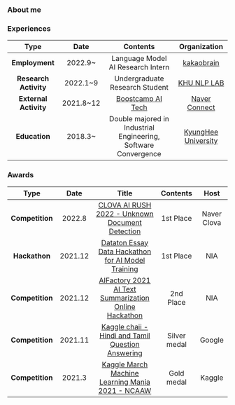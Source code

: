 ### About me

### Experiences
| **Type** | **Date** | **Contents** | **Organization** |
|:--------:|:--------:|:--------:|:--------:|
|**Employment**|2022.9~|Language Model AI Research Intern|[kakaobrain](https://kakaobrain.com)
|**Research Activity**|2022.1~9|Undergraduate Research Student|[KHU NLP LAB](http://nlp.khu.ac.kr/)
|**External Activity**|2021.8~12|[Boostcamp AI Tech](https://boostcamp.connect.or.kr/)|[Naver Connect](https://www.connect.or.kr/)
|**Education**|2018.3~|Double majored in Industrial Engineering, Software Convergence|[KyungHee University](https://www.khu.ac.kr/kor/main/index.do)

### Awards
| **Type** | **Date** | **Title** |**Contents** | **Host** |
|:--------:|:--------:|:--------:|:--------:|:--------:|
|**Competition**|2022.8|[CLOVA AI RUSH 2022 - Unknown Document Detection](https://campaign.naver.com/clova_airush/#none)|1st Place|Naver Clova|
|**Hackathon**|2021.12|[Dataton Essay Data Hackathon for AI Model Training](http://www.dataton.kr/sub.php?code=6&mode=view&no=19)|1st Place|NIA|
|**Competition**|2021.12|[AIFactory 2021 AI Text Summarization<br>Online Hackathon](http://aifactory.space/competition/detail/1918)|2nd Place|NIA|
|**Competition**|2021.11|[Kaggle chaii - Hindi and Tamil Question Answering](https://www.kaggle.com/c/chaii-hindi-and-tamil-question-answering/discussion/288419)|Silver medal|Google|
|**Competition**|2021.3|[Kaggle March Machine Learning Mania 2021 - NCAAW](https://www.kaggle.com/c/ncaaw-march-mania-2021)|Gold medal|Kaggle|



<!--
**danny980521/danny980521** is a ✨ _special_ ✨ repository because its `README.md` (this file) appears on your GitHub profile.

Here are some ideas to get you started:

- 🔭 I’m currently working on ...
- 🌱 I’m currently learning ...
- 👯 I’m looking to collaborate on ...
- 🤔 I’m looking for help with ...
- 💬 Ask me about ...
- 📫 How to reach me: ...
- 😄 Pronouns: ...
- ⚡ Fun fact: ...
-->
